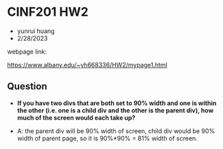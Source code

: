# CINF201 HW2

- yunrui huang
- 2/28/2023



webpage link:

https://www.albany.edu/~yh668336/HW2/mypage1.html



## Question

- **If you have two divs that are both set to 90% width and one is within the other (i.e. one is a child div and the other is the parent div), how much of the screen would each take up?**

- A: the parent div will be 90% width of screen, child div would be 90% width of parent page, so it is  90%*90% = 81% width of screen.